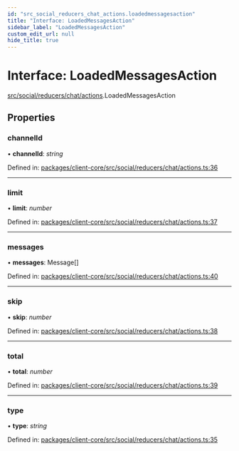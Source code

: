 ```yaml
---
id: "src_social_reducers_chat_actions.loadedmessagesaction"
title: "Interface: LoadedMessagesAction"
sidebar_label: "LoadedMessagesAction"
custom_edit_url: null
hide_title: true
---
```


# Interface: LoadedMessagesAction

[src/social/reducers/chat/actions](../modules/src_social_reducers_chat_actions.md).LoadedMessagesAction

## Properties

### channelId

• **channelId**: *string*

Defined in: [packages/client-core/src/social/reducers/chat/actions.ts:36](https://github.com/xr3ngine/xr3ngine/blob/65dfcf39a/packages/client-core/src/social/reducers/chat/actions.ts#L36)

___

### limit

• **limit**: *number*

Defined in: [packages/client-core/src/social/reducers/chat/actions.ts:37](https://github.com/xr3ngine/xr3ngine/blob/65dfcf39a/packages/client-core/src/social/reducers/chat/actions.ts#L37)

___

### messages

• **messages**: Message[]

Defined in: [packages/client-core/src/social/reducers/chat/actions.ts:40](https://github.com/xr3ngine/xr3ngine/blob/65dfcf39a/packages/client-core/src/social/reducers/chat/actions.ts#L40)

___

### skip

• **skip**: *number*

Defined in: [packages/client-core/src/social/reducers/chat/actions.ts:38](https://github.com/xr3ngine/xr3ngine/blob/65dfcf39a/packages/client-core/src/social/reducers/chat/actions.ts#L38)

___

### total

• **total**: *number*

Defined in: [packages/client-core/src/social/reducers/chat/actions.ts:39](https://github.com/xr3ngine/xr3ngine/blob/65dfcf39a/packages/client-core/src/social/reducers/chat/actions.ts#L39)

___

### type

• **type**: *string*

Defined in: [packages/client-core/src/social/reducers/chat/actions.ts:35](https://github.com/xr3ngine/xr3ngine/blob/65dfcf39a/packages/client-core/src/social/reducers/chat/actions.ts#L35)
